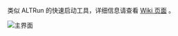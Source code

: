 类似 ALTRun 的快速启动工具，详细信息请查看 [Wiki 页面](https://github.com/goreliu/runz/wiki) 。



![主界面](https://cloud.githubusercontent.com/assets/169704/14623171/41e4fe54-0602-11e6-8a9e-986d5f178b29.png)
